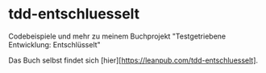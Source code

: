 tdd-entschluesselt
==================

Codebeispiele und mehr zu meinem Buchprojekt "Testgetriebene Entwicklung: Entschlüsselt"

Das Buch selbst findet sich [hier][https://leanpub.com/tdd-entschluesselt].
